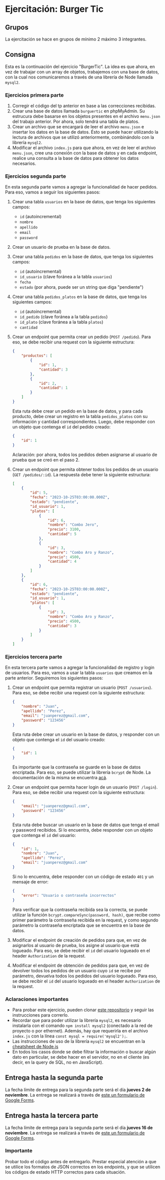 # Ejercitación: Burger Tic

## Grupos

La ejercitación se hace en grupos de mínimo 2 máximo 3 integrantes.

## Consigna

Esta es la continuación del ejercicio "BurgerTic". La idea es que ahora, en vez de trabajar con un array de objetos, trabajemos con una base de datos, con la cual nos comunicaremos a través de una librería de Node llamada `mysql2`.

### Ejercicios primera parte

1. Corregir el código del tp anterior en base a las correcciones recibidas.
2. Crear una base de datos llamada `burguertic` en phpMyAdmin. Su estrucura debe basarse en los objetos presentes en el archivo `menu.json` del trabajo anterior. Por ahora, solo tendrá una tabla de platos.
3. Crear un archivo que se encargará de leer el archivo `menu.json` e insertar los datos en la base de datos. Ésto se puede hacer utilizando la lectura de archivos que se utilizó anteriormente, combinándolo con la librería `mysql2`.
4. Modificar el archivo `index.js` para que ahora, en vez de leer el archivo `menu.json`, cree una conexión con la base de datos y en cada endpoint, realice una consulta a la base de datos para obtener los datos necesarios.

### Ejercicios segunda parte

En esta segunda parte vamos a agregar la funcionalidad de hacer pedidos. Para eso, vamos a seguir los siguientes pasos:

1. Crear una tabla `usuarios` en la base de datos, que tenga los siguientes campos:

    - `id` (autoincremental)
    - `nombre`
    - `apellido`
    - `email`
    - `password`

2. Crear un usuario de prueba en la base de datos.
3. Crear una tabla `pedidos` en la base de datos, que tenga los siguientes campos:
    - `id` (autoincremental)
    - `id_usuario` (clave foránea a la tabla `usuarios`)
    - `fecha`
    - `estado` (por ahora, puede ser un string que diga "pendiente")
4. Crear una tabla `pedidos_platos` en la base de datos, que tenga los siguientes campos:
    - `id` (autoincremental)
    - `id_pedido` (clave foránea a la tabla `pedidos`)
    - `id_plato` (clave foránea a la tabla `platos`)
    - `cantidad`
5. Crear un endpoint que permita crear un pedido (`POST /pedido`). Para eso, se debe recibir una request con la siguiente estructura:

    ```json
    {
        "productos": [
            {
                "id": 1,
                "cantidad": 3
            },
            {
                "id": 2,
                "cantidad": 1
            }
        ]
    }
    ```

    Esta ruta debe crear un pedido en la base de datos, y para cada producto, debe crear un registro en la tabla `pedidos_platos` con su información y cantidad correspondientes. Luego, debe responder con un objeto que contenga el `id` del pedido creado:

    ```json
    {
        "id": 1
    }
    ```

    Aclaración: por ahora, todos los pedidos deben asignarse al usuario de prueba que se creó en el paso 2.

6. Crear un endpoint que permita obtener todos los pedidos de un usuario (`GET /pedidos/:id`). La respuesta debe tener la siguiente estructura:

    ```json
    [
        {
            "id": 5,
            "fecha": "2023-10-25T03:00:00.000Z",
            "estado": "pendiente",
            "id_usuario": 1,
            "platos": [
                {
                    "id": 6,
                    "nombre": "Combo Jero",
                    "precio": 3100,
                    "cantidad": 5
                },
                {
                    "id": 3,
                    "nombre": "Combo Aro y Ranzo",
                    "precio": 4500,
                    "cantidad": 4
                }
            ]
        },
        {
            "id": 6,
            "fecha": "2023-10-25T03:00:00.000Z",
            "estado": "pendiente",
            "id_usuario": 1,
            "platos": [
                {
                    "id": 3,
                    "nombre": "Combo Aro y Ranzo",
                    "precio": 4500,
                    "cantidad": 3
                }
            ]
        }
    ]
    ```

### Ejercicios tercera parte

En esta tercera parte vamos a agregar la funcionalidad de registro y login de usuarios. Para eso, vamos a usar la tabla `usuarios` que creamos en la parte anterior. Seguiremos los siguientes pasos:

1. Crear un endpoint que permita registrar un usuario (`POST /usuarios`). Para eso, se debe recibir una request con la siguiente estructura:

    ```json
    {
        "nombre": "Juan",
        "apellido": "Perez",
        "email": "juanperez@gmail.com",
        "password": "123456"
    }
    ```

    Esta ruta debe crear un usuario en la base de datos, y responder con un objeto que contenga el `id` del usuario creado:

    ```json
    {
        "id": 1
    }
    ```

    Es importante que la contraseña se guarde en la base de datos encriptada. Para eso, se puede utilizar la librería `bcrypt` de Node. La documentación de la misma se encuentra [acá](https://www.npmjs.com/package/bcrypt).

2. Crear un endpoint que permita hacer login de un usuario (`POST /login`). Para eso, se debe recibir una request con la siguiente estructura:

    ```json
    {
        "email": "juanperez@gmail.com",
        "password": "123456"
    }
    ```

    Esta ruta debe buscar un usuario en la base de datos que tenga el email y password recibidos. Si lo encuentra, debe responder con un objeto que contenga el `id` del usuario:

    ```json
    {
        "id": 1,
        "nombre": "Juan",
        "apellido": "Perez",
        "email": "juanperez@gmail.com"
    }
    ```

    Si no lo encuentra, debe responder con un código de estado `401` y un mensaje de error:

    ```json
    {
        "error": "Usuario o contraseña incorrectos"
    }
    ```

    Para verificar que la contraseña recibida sea la correcta, se puede utilizar la función `bcrypt.compareSync(password, hash)`, que recibe como primer parámetro la contraseña recibida en la request, y como segundo parámetro la contraseña encriptada que se encuentra en la base de datos.

3. Modificar el endpoint de creación de pedidos para que, en vez de asignarlos al usuario de prueba, los asigne al usuario que está logueado. Para eso, se debe recibir el `id` del usuario logueado en el header `Authorization` de la request.

4. Modificar el endpoint de obtención de pedidos para que, en vez de devolver todos los pedidos de un usuario cuyo `id` se recibe por parámetro, devuelva todos los pedidos del usuario logueado. Para eso, se debe recibir el `id` del usuario logueado en el header `Authorization` de la request.

### Aclaraciones importantes

- Para probar este ejercicio, pueden clonar [este repositorio](https://github.com/nachovigilante/burgertic) y seguir las instrucciones para correrlo.
- Recordar que para poder utilizar la librería `mysql2`, es necesario instalarla con el comando `npm install mysql2` (conectado a la red de proyecto o por ethernet). Además, hay que requerirla en el archivo `index.js` con la línea `const mysql = require('mysql2');`.
- Las instrucciones de uso de la librería `mysql2` se encuentran en la [cheatsheet de Node.js](https://cheatsheets-nachovigilante.vercel.app/cheatsheet/node)
- En todos los casos donde se debe filtrar la información o buscar algún dato en particular, se debe hacer en el servidor, no en el cliente (es decir, en la query de SQL, no en JavaScript).

## Entrega hasta la segunda parte

La fecha límite de entrega para la segunda parte será el día **jueves 2 de noviembre**. La entrega se realizará a través de [este un formulario de Google Forms](https://forms.gle/U9XExKZAJCsJWKBk6).

## Entrega hasta la tercera parte

La fecha límite de entrega para la segunda parte será el día **jueves 16 de noviembre**. La entrega se realizará a través de [este un formulario de Google Forms](https://forms.gle/U9XExKZAJCsJWKBk6).

### Importante

Probar todo el código antes de entregarlo. Prestar especial atención a que se utilice los formatos de JSON correctos en los endpoints, y que se utilicen los códigos de estado HTTP correctos para cada situación.
